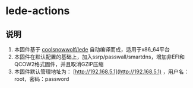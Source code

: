 # lede-actions
## 说明
1. 本固件基于 [coolsnowwolf/lede](https://github.com/coolsnowwolf/lede) 自动编译而成，适用于x86_64平台
2. 本固件在默认配置的基础上，加入ssrp/passwall/smartdns，增加非EFI和QCOW2格式固件，并且取消GZIP压缩
3. 本固件默认管理地址为： [http://192.168.5.1](http://192.168.5.1) ，用户名：root，密码：password